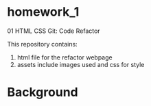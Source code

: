 # homework_1
01 HTML CSS Git: Code Refactor

This repository contains:
1. html file for the refactor webpage
2. assets include images used and css for style

# Background
